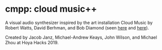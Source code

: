 # cmpp: cloud music++

A visual audio synthesizer inspired by the art installation Cloud Music by Robert Watts, David Berhman, and Bob Diamond (seen [here](https://www.youtube.com/watch?v=G11HtxvXyLA) and [here](https://www.youtube.com/watch?v=_xKqBJwwZzw)).

Created by Jacob Janz, Michael-Andrew Keays, John Wilson, and Michael Zhou at Hoya Hacks 2019.
